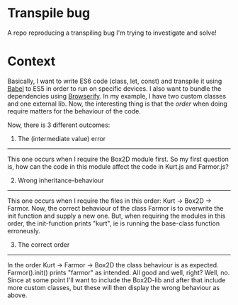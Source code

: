 # Transpile bug
A repo reproducing a transpiling bug I'm trying to investigate and solve!

Context
======
Basically, I want to write ES6 code (class, let, const) and transpile it using [Babel](https://babeljs.io/) to ES5 in order to run on specific devices. I also want to bundle the dependencies using [Browserify](http://browserify.org/).
In my example, I have two custom classes and one external lib. Now, the interesting thing is that the _order_ when doing require matters for the behaviour of the code.

Now, there is 3 different outcomes:
1. The (intermediate value) error
------
This one occurs when I require the Box2D module first. So my first question is, how can the code in this module affect the code in Kurt.js and Farmor.js?

2. Wrong inheritance-behaviour
------
This one occurs when I require the files in this order: Kurt -> Box2D -> Farmor. Now, the correct behaviour of the class Farmor is to overwrite the init function and supply a new one. But, when requiring the modules in this order, the init-function prints "kurt", ie is running the base-class function erroneusly.

3. The correct order
-----
In the order Kurt -> Farmor -> Box2D the class behaviour is as expected. Farmor().init() prints "farmor" as intended. All good and well, right? Well, no. Since at some point I'll want to include the Box2D-lib and after that include more custom classes, but these will then display the wrong behaviour as above.

